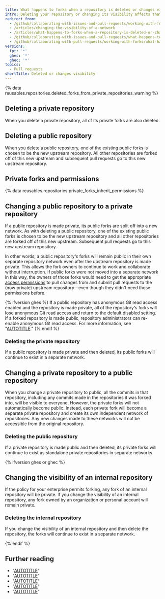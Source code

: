 ```yaml
---
title: What happens to forks when a repository is deleted or changes visibility?
intro: Deleting your repository or changing its visibility affects that repository's forks.
redirect_from:
  - /github/collaborating-with-issues-and-pull-requests/working-with-forks/what-happens-to-forks-when-a-repository-is-deleted-or-changes-visibility
  - /articles/changing-the-visibility-of-a-network
  - /articles/what-happens-to-forks-when-a-repository-is-deleted-or-changes-visibility
  - /github/collaborating-with-issues-and-pull-requests/what-happens-to-forks-when-a-repository-is-deleted-or-changes-visibility
  - /github/collaborating-with-pull-requests/working-with-forks/what-happens-to-forks-when-a-repository-is-deleted-or-changes-visibility
versions:
  fpt: '*'
  ghes: '*'
  ghec: '*'
topics:
  - Pull requests
shortTitle: Deleted or changes visibility
---
```

{% data reusables.repositories.deleted_forks_from_private_repositories_warning %}

## Deleting a private repository

When you delete a private repository, all of its private forks are also deleted.

## Deleting a public repository

When you delete a public repository, one of the existing public forks is chosen to be the new upstream repository. All other repositories are forked off of this new upstream and subsequent pull requests go to this new upstream repository.

## Private forks and permissions

{% data reusables.repositories.private_forks_inherit_permissions %}

## Changing a public repository to a private repository

If a public repository is made private, its public forks are split off into a new network. As with deleting a public repository, one of the existing public forks is chosen to be the new upstream repository and all other repositories are forked off of this new upstream. Subsequent pull requests go to this new upstream repository.

In other words, a public repository's forks will remain public in their own separate repository network even after the upstream repository is made private. This allows the fork owners to continue to work and collaborate without interruption. If public forks were not moved into a separate network in this way, the owners of those forks would need to get the appropriate [access permissions](/get-started/learning-about-github/access-permissions-on-github) to pull changes from and submit pull requests to the (now private) upstream repository—even though they didn't need those permissions before.

{% ifversion ghes %}
If a public repository has anonymous Git read access enabled and the repository is made private, all of the repository's forks will lose anonymous Git read access and return to the default disabled setting. If a forked repository is made public, repository administrators can re-enable anonymous Git read access. For more information, see "[AUTOTITLE](/repositories/managing-your-repositorys-settings-and-features/managing-repository-settings/enabling-anonymous-git-read-access-for-a-repository)."
{% endif %}

### Deleting the private repository

If a public repository is made private and then deleted, its public forks will continue to exist in a separate network.

## Changing a private repository to a public repository

When you change a private repository to public, all the commits in that repository, including any commits made in the repositories it was forked into, will be visible to everyone. However, the private forks will not automatically become public. Instead, each private fork will become a separate private repository and create its own independent network of repositories. Any new changes made to these networks will not be accessible from the original repository.

### Deleting the public repository

If a private repository is made public and then deleted, its private forks will continue to exist as standalone private repositories in separate networks.

{% ifversion ghes or ghec %}

## Changing the visibility of an internal repository

If the policy for your enterprise permits forking, any fork of an internal repository will be private. If you change the visibility of an internal repository, any fork owned by an organization or personal account will remain private.

### Deleting the internal repository

If you change the visibility of an internal repository and then delete the repository, the forks will continue to exist in a separate network.

{% endif %}

## Further reading

* "[AUTOTITLE](/repositories/managing-your-repositorys-settings-and-features/managing-repository-settings/setting-repository-visibility)"
* "[AUTOTITLE](/pull-requests/collaborating-with-pull-requests/working-with-forks/about-forks)"
* "[AUTOTITLE](/repositories/managing-your-repositorys-settings-and-features/managing-repository-settings/managing-the-forking-policy-for-your-repository)"
* "[AUTOTITLE](/organizations/managing-organization-settings/managing-the-forking-policy-for-your-organization)"
* "[AUTOTITLE](/admin/policies/enforcing-policies-for-your-enterprise/enforcing-repository-management-policies-in-your-enterprise#enforcing-a-policy-on-forking-private-or-internal-repositories)"
